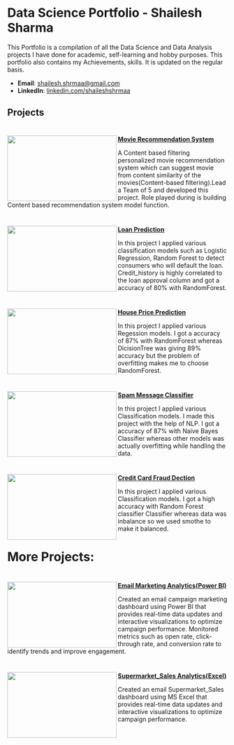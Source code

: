 # Data Science Portfolio - Shailesh Sharma
This Portfolio is a compilation of all the Data Science and Data Analysis projects I have done for academic, self-learning and hobby purposes. This portfolio also contains my Achievements, skills. It is updated on the regular basis.

- **Email**: [shailesh.shrmaa@gmail.com](shailesh.shrmaa@gmail.com)
- **LinkedIn**: [linkedin.com/shaileshshrmaa](https://www.linkedin.com/in/shaileshshrmaa/)

## Projects


#

<img align="left" width="250" height="150" src="https://editor.analyticsvidhya.com/uploads/76889recommender-system-for-movie-recommendation.jpg"> **[Movie Recommendation System](https://github.com/shaileshsharma23/Recommendation-System)**
 
A Content based filtering personalized movie recommendation system which can suggest movie from content similarity of the movies(Content-based filtering).Lead a Team of 5 and developed this project. Role played during is building Content based recommendation system model function.

#


<img align="left" width="250" height="150" src="https://www.shubhbank.com/wp-content/uploads/2021/11/apply-for-personal-loan.jpg"> **[Loan Prediction](https://github.com/shaileshsharma23/Email_Marketing_Dashboard)**

In this project I applied various classification models such as Logistic Regression, Random Forest to detect consumers who will default the loan. Credit_history is highly correlated to the loan approval column and got a accuracy of 80% with RandomForest.

#

<img align="left" width="250" height="150" src="https://ak.picdn.net/shutterstock/videos/1074160178/thumb/9.jpg?ip=x480"> **[House Price Prediction](https://github.com/shaileshsharma23/House_Price_Prediction)**

In this project I applied various Regession models. I got a accuracy of 87% with RandomForest whereas DicisionTree was giving 89% accuracy but the problem of overfitting makes me to choose RandomForest.

# 

<img align="left" width="250" height="150" src="https://encrypted-tbn0.gstatic.com/images?q=tbn:ANd9GcTuLl2R412we1bLtQek9oXdgLsCHnhT_l7i-A&usqp=CAU"> **[Spam Message Classifier](https://github.com/shaileshsharma23/Spam_Message_Classifier)**

In this project I applied various Classification models. I made this project with the help of NLP. I got a accuracy of 87% with Naive Bayes Classifier whereas other models was actually overfitting while handling the data.

#

<img align="left" width="250" height="150" src="https://miro.medium.com/max/640/0*_6WEDnZubsQfTMlY.png"> **[Credit Card Fraud Dection](https://github.com/shaileshsharma23/Credit-Card-Fraud-Transaction-Prediction-App)**

In this project I applied various Classification models. I got a high accuracy with Random Forest classifier Classifier whereas data was inbalance so we used smothe to make it balanced.

#

#

# More Projects:


#

<img align="left" width="250" height="150" src="https://archerpoint.com/wp-content/uploads/2020/03/power-bi.jpg"> **[Email Marketing Analytics(Power BI)](https://github.com/shaileshsharma23/Email_Marketing_Dashboard)**

Created an email campaign marketing dashboard using Power BI that provides real-time data updates and interactive visualizations to optimize campaign performance. Monitored metrics such as open rate, click-through rate, and conversion rate to identify trends and improve engagement.



#

<img align="left" width="250" height="150" src="https://encrypted-tbn0.gstatic.com/images?q=tbn:ANd9GcRKDYuy504nNawi2jfheKmF-Wdd-Qfx06Z6Og&usqp=CAU"> **[Supermarket_Sales Analytics(Excel)](https://github.com/shaileshsharma23/Excel_Project_Supermarket_Sales)**

Created an email Supermarket_Sales dashboard using MS Excel that provides real-time data updates and interactive visualizations to optimize campaign performance.






